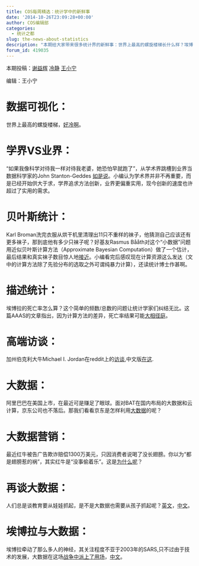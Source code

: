 ```yaml
---
title: COS每周精选：统计学中的新鲜事
date: '2014-10-26T23:09:28+00:00'
author: COS编辑部
categories:
  - 统计之都
slug: the-news-about-statistics
description: "本期给大家带来很多统计界的新鲜事：世界上最高的螺旋楼梯长什么样？埃博拉的死亡率怎么计算才科学？大数据浪潮中京东如何布局？尽在今天的分享。"
forum_id: 419035
---
```


本期投稿：[谢益辉](http://yihui.name/) [冷静](http://www.weibo.com/p/1005051756465937/home?from=page_100505&mod=TAB&noscale_head=1#_0) [王小宁](http://weibo.com/1656310700/profile?topnav=1&wvr=5&user=1)

编辑：王小宁

# 数据可视化：

世界上最高的螺旋楼梯，[好冷啊](http://accidental-art.tumblr.com/post/100599367480/i-call-this-worlds-tallest-spiral-staircase)。

# 学界VS业界：

“如果我像科学对待我一样对待我老婆，她恐怕早就跑了”，从学术界跳槽到业界当数据科学家的John Stanton-Geddes [如是说](http://johnstantongeddes.org/personal/2014/10/16/leaving-academia.html)。小编认为学术界并非不再重要，而是已经开始供大于求，学界追求方法创新，业界更偏重实用，现今创新的速度也许超过了实用的需求。

# 贝叶斯统计：

Karl Broman洗完衣服从烘干机里清理出11只不重样的袜子，他猜测自己应该还有更多袜子，那到底他有多少只袜子呢？好基友Rasmus Bååth对这个“小数据”问题用近似贝叶斯计算方法（Approximate Bayesian Computation）做了一个估计，最后结果和真实袜子数目惊人地[接近](http://www.sumsar.net/blog/2014/10/tiny-data-and-the-socks-of-karl-broman/)。小编看完后感叹现在计算资源这么发达（文中的计算方法除了先验分布的选取之外可谓纯暴力计算），还读统计博士作甚啊。

# 描述统计：

埃博拉的死亡率怎么算？这个简单的频数/总数的问题让统计学家们纠结无比。这篇AAAS的文章指出，因为计算方法的差异，死亡率结果可能[大相径庭](http://news.sciencemag.org/africa/2014/09/how-deadly-ebola-statistical-challenges-may-be-inflating-survival-rate%20)。

# 高端访谈：

加州伯克利大牛Michael I. Jordan在reddit上的[访谈](http://www.reddit.com/r/MachineLearning/comments/2fxi6v/ama_michael_i_jordan ),中文版[在这](http://dataunion.org/?p=1545).

# 大数据：

阿里巴巴在美国上市，在最近可是赚足了眼球。面对BAT在国内布局的大数据和云计算，京东公司也不落后。那我们看看京东是怎样利用[大数据](http://www.36dsj.com/archives/15103)的呢？

# 大数据营销：

最近红牛被告广告欺诈赔偿1300万美元，只因消费者说喝了没长翅膀。你以为“都是翅膀惹的祸”，其实红牛是“没事偷着乐”。这是[为什么呢](http://www.bukop.com/?p=11955)？

# 再谈大数据：

人们总是谈教育要从娃娃抓起，是不是大数据也需要从孩子抓起呢？[英文](http://www.cnbc.com/id/101618128)，[中文](http://chuansongme.com/n/820559)。

# 埃博拉与大数据：

埃博拉牵动了那么多人的神经，其关注程度不亚于2003年的SARS,只不过由于技术的发展，大数据在这场[战争中派上了用场](http://www.economist.com/news/leaders/21627623-mobile-phone-records-are-invaluable-tool-combat-ebola-they-should-be-made-available)，[中文](http://www.36dsj.com/archives/15395)。
